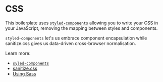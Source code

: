 # CSS

This boilerplate uses [`styled-components`](https://github.com/styled-components/styled-components)
allowing you to write your CSS in your JavaScript,
removing the mapping between styles and components.

`styled-components` let's us embrace component encapsulation while sanitize.css gives us
data-driven cross-browser normalisation.

Learn more:

- [`syled-components`](styled-componets.md)
- [sanitize.css](sanitize.md)
- [Using Sass](sass.md)
